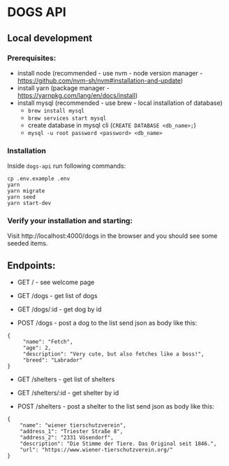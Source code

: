 # DOGS API

## Local development

### Prerequisites:

- install node (recommended - use nvm - node version manager - https://github.com/nvm-sh/nvm#installation-and-update)
- install yarn (package manager - https://yarnpkg.com/lang/en/docs/install)
- install mysql (recommended - use brew - local installation of database)
  - `brew install mysql`
  - `brew services start mysql`
  - create database in mysql cli (`CREATE DATABASE <db_name>;`)
  - `mysql -u root password <password> <db_name>`

### Installation

Inside `dogs-api` run following commands:

```
cp .env.example .env
yarn
yarn migrate
yarn seed
yarn start-dev
```

### Verify your installation and starting:

Visit http://localhost:4000/dogs in the browser and you should see some seeded items.

## Endpoints:

- GET / - see welcome page

- GET /dogs - get list of dogs
- GET /dogs/:id - get dog by id

- POST /dogs - post a dog to the list
  send json as body like this:

```
{
     "name": "Fetch",
     "age": 2,
     "description": "Very cute, but also fetches like a boss!",
     "breed": "Labrador"
}
```

- GET /shelters - get list of shelters
- GET /shelters/:id - get shelter by id

- POST /shelters - post a shelter to the list
  send json as body like this:

```
{
	"name": "wiener tierschutzverein",
	"address_1": "Triester Straße 8",
	"address_2": "2331 Vösendorf",
	"description": "Die Stimme der Tiere. Das Original seit 1846.",
	"url": "https://www.wiener-tierschutzverein.org/"
}
```
